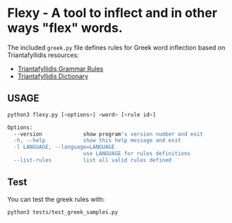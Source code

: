# Flexy - A tool to inflect and in other ways "flex" words.

The included `greek.py` file defines rules for Greek word inflection based on Triantafyllidis resources:
- [Triantafyllidis Grammar Rules](http://www.komvos.edu.gr/dictionaries/triantafyllidis/TriLegent.htm)  
- [Triantafyllidis Dictionary](http://www.greek-language.gr/greekLang/modern_greek/tools/lexica/triantafyllides/index.html)

## USAGE

```bash
python3 flexy.py [<options>] <word> [<rule id>]

Options:
  --version             show program's version number and exit
  -h, --help            show this help message and exit
  -l LANGUAGE, --language=LANGUAGE
                        use LANGUAGE for rules definitions
  --list-rules          list all valid rules defined
```

## Test

You can test the greek rules with:
```bash
python3 tests/test_greek_samples.py
```
